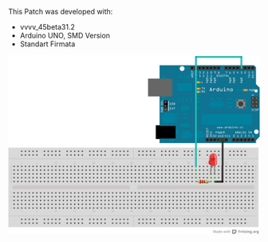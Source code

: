 This Patch was developed with:
* vvvv_45beta31.2
* Arduino UNO, SMD Version
* Standart Firmata

![imagename](div/Firmata.png)
